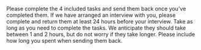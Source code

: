 Please complete the 4 included tasks and send them back once you've completed them.
If we have arranged an interview with you, please complete and return them at least 24 hours before your interview.
Take as long as you need to complete the tasks. We anticipate they should take between 1 and 2 hours, but do not worry if they take longer. Please include how long you spent when sending them back.
